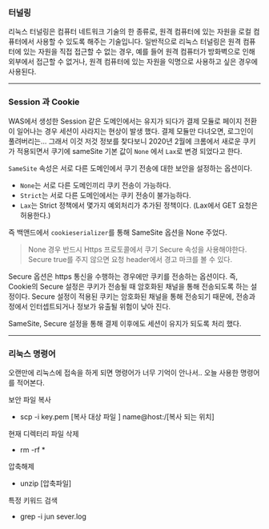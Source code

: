 
### 터널링

리눅스 터널링은 컴퓨터 네트워크 기술의 한 종류로, 원격 컴퓨터에 있는 자원을 로컬 컴퓨터에서 사용할 수 있도록 해주는 기술입니다. 일반적으로 리눅스 터널링은 원격 컴퓨터에 있는 자원을 직접 접근할 수 없는 경우, 예를 들어 원격 컴퓨터가 방화벽으로 인해 외부에서 접근할 수 없거나, 원격 컴퓨터에 있는 자원을 익명으로 사용하고 싶은 경우에 사용된다.

* * *

### Session 과 Cookie

WAS에서 생성한 Session 같은 도메인에서는 유지가 되다가 결제 모듈로 페이지 전환이 일어나는 경우 세션이 사라지는 현상이 발생 했다. 결제 모듈만 다녀오면, 로그인이 풀려버리는... 그래서 이것 저것 정보를 찾다보니 2020년 2월에 크롬에서 새로운 쿠키가 적용되면서 쿠기에  sameSite 기본 값이 `None` 에서 `Lax`로 변경 되었다고 한다.

`SameSite` 속성은 서로 다른 도메인에서 쿠기 전송에 대한 보안을 설정하는 옵션이다.
- `None`는 서로 다른 도메인끼리 쿠키 전송이 가능하다.
- `Strict`는 서로 다른 도메인에서는 쿠키 전송이 불가능하다. 
- `Lax`는 Strict 정책에서 몇가지 예외처리가 추가된 정책이다. (Lax에서 GET 요청은 허용한다.)

즉 백앤드에서 `cookieserializer`를 통해 SameSite 옵션을 None 주었다. 
> None 경우 반드시 Https 프로토콜에서 쿠기 Secure 속성을 사용해야한다.
> Secure true를 주지 않으면 요청 header에서 경고 마크를 볼 수 있다.

Secure 옵션은 https 통신을 수행하는 경우에만 쿠키를 전송하는 옵션이다.
즉,  Cookie의 Secure 설정은 쿠키가 전송될 때 암호화된 채널을 통해 전송되도록 하는 설정이다.
Secure 설정이 적용된 쿠키는 암호화된 채널을 통해 전송되기 때문에, 전송과정에서 인터셉트되거나 정보가 유출될 위험이 낮아 진다.

SameSite, Secure 설정을 통해 결제 이후에도 세션이 유지가 되도록 처리 했다.

* * *

### 리눅스 명령어

오랜만에 리눅스에 접속을 하게 되면 명령어가 너무 기억이 안나서.. 오늘 사용한 명령어를 적어본다.

보안 파일 복사
- scp  -i  key.pem   [복사 대상 파일 ]   name@host:/[복사 되는 위치]

 현재 디렉터리 파일 삭제
- rm -rf  * 

 압축해제
 - unzip [압축파일]

 특정 키워드 검색
 - grep -i jun sever.log


 




